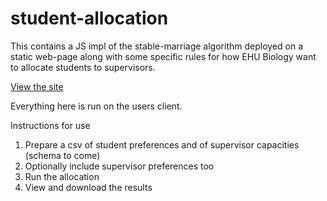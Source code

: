 # student-allocation

This contains a JS impl of the stable-marriage algorithm deployed on a static web-page along with some specific rules for how EHU Biology want to allocate students to supervisors.

[View the site](https://ehubio.github.io/student-allocation/)

Everything here is run on the users client.

Instructions for use
1. Prepare a csv of student preferences and of supervisor capacities (schema to come)
2. Optionally include supervisor preferences too
3. Run the allocation
4. View and download the results

